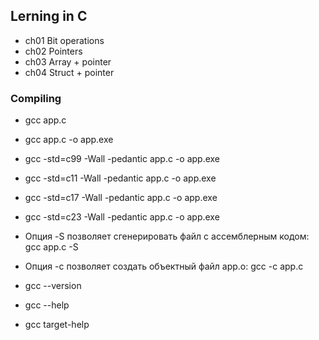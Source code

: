 
## Lerning in C

- ch01 Bit operations
- ch02 Pointers
- ch03 Array + pointer
- ch04 Struct + pointer


### Compiling

- gcc app.c
- gcc app.c -o app.exe


- gcc -std=c99 -Wall -pedantic app.c -o app.exe
- gcc -std=c11 -Wall -pedantic app.c -o app.exe
- gcc -std=c17 -Wall -pedantic app.c -o app.exe
- gcc -std=c23 -Wall -pedantic app.c -o app.exe


- Опция -S позволяет сгенерировать файл с ассемблерным кодом: gcc app.c -S
- Опция -c позволяет создать объектный файл app.o: gcc -c app.c

- gcc --version
- gcc --help
- gcc target-help

